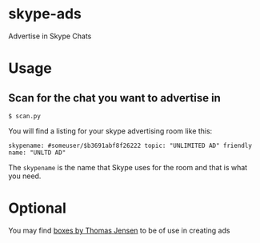 skype-ads
=========

Advertise in Skype Chats

# Usage

## Scan for the chat you want to advertise in

    $ scan.py

You will find a listing for your skype advertising room like this:

    skypename: #someuser/$b3691abf8f26222 topic: "UNLIMITED AD" friendly name: "UNLTD AD"

The `skypename` is the name that Skype uses for the room and that is what you need.

# Optional

You may find [boxes by Thomas Jensen](http://boxes.thomasjensen.com/) to
be of use in creating ads
